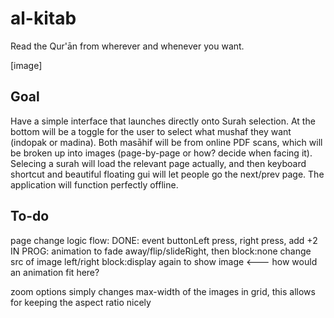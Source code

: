# al-kitab
Read the Qur'ān from wherever and whenever you want.

[image]

## Goal
Have a simple interface that launches directly onto Surah selection. At the bottom will be a toggle for the user to select what mushaf they want (indopak or madina). Both masāhif will be from online PDF scans, which will be broken up into images (page-by-page or how? decide when facing it). Selecing a surah will load the relevant page actually, and then keyboard shortcut and beautiful floating gui will let people go the next/prev page. The application will function perfectly offline.

## To-do

page change logic flow:
	DONE: event buttonLeft press, right press, add +2
	IN PROG: animation to fade away/flip/slideRight, then block:none
			change src of image left/right
			block:display again to show image <--- how would an animation fit here?

zoom options
	simply changes max-width of the images in grid,
	this allows for keeping the aspect ratio nicely